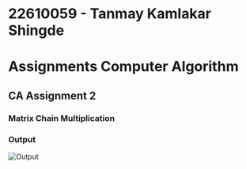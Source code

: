 # 22610059 - Tanmay Kamlakar Shingde
# Assignments Computer Algorithm 

## CA Assignment 2
### Matrix Chain Multiplication


### Output
![Output](https://github.com/Computer-Algorithm-Lab-24-25-TY-IT/Computer-Algorithm-Lab-24-25-TY-IT-22610059-Tanmay-Shingde/blob/main/Ass2/output.png)